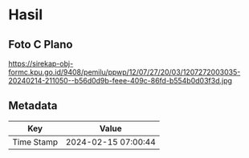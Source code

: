 # Hasil

## Foto C Plano

https://sirekap-obj-formc.kpu.go.id/9408/pemilu/ppwp/12/07/27/20/03/1207272003035-20240214-211050--b56d0d9b-feee-409c-86fd-b554b0d03f3d.jpg


## Metadata

| Key        | Value               |
| ---------- | ------------------- |
| Time Stamp | 2024-02-15 07:00:44 |



